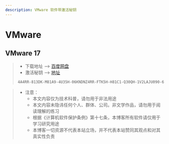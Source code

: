 ```yaml
---
description: VMware 软件带激活秘钥
---
```


# VMware

## VMware 17

> * 下载地址 --> [百度网盘](https://pan.baidu.com/s/1rjmul6rXLuyB\_\_RrW9tynA?pwd=ta3h)
> * 激活秘钥 --> [地址](https://blog.csdn.net/qq\_42280544/article/details/127931941?ops\_request\_misc=\&request\_id=\&biz\_id=102\&utm\_term=vmware17%E8%AE%B8%E5%8F%AF%E8%AF%81%E7%A7%98%E9%92%A5\&utm\_medium=distribute.pc\_search\_result.none-task-blog-2\~all\~sobaiduweb\~default-2-127931941.142^v70^control,201^v4^add\_ask\&spm=1018.2226.3001.4187)
>
> ```bash
> 4A4RR-813DK-M81A9-4U35H-06KNDNZ4RR-FTK5H-H81C1-Q30QH-1V2LAJU090-6039P-08409-8J0QH-2YR7F4Y09U-AJK97-089Z0-A3054-83KLA4C21U-2KK9Q-M8130-4V2QH-CF810
> ```



> * 注意：
>   * 本文内容仅为技术科普，请勿用于非法用途
>   * 本文内容未隐讳任何个人、群体、公司。非文学作品，请勿用于阅读理解的练习
>   * 根据《计算机软件保护条例》第十七条，本博客所有软件请仅用于学习研究用途
>   * 本博客一切资源不代表本站立场，并不代表本站赞同其观点和对其真实性负责

